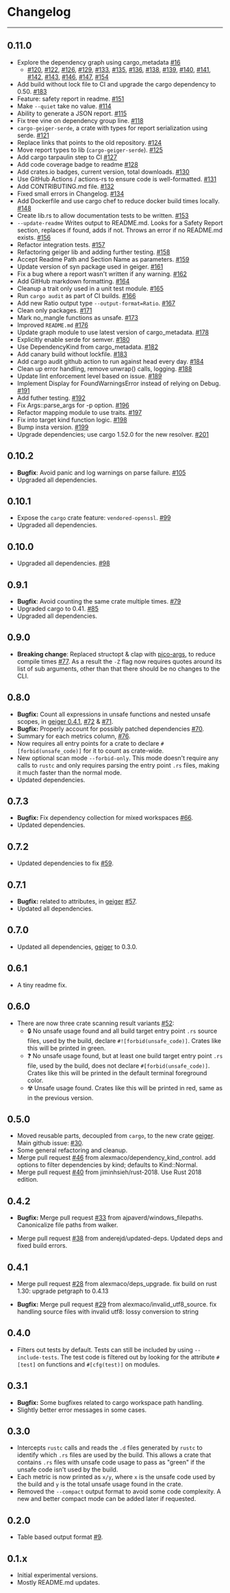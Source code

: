 # Changelog
---------

## 0.11.0
 - Explore the dependency graph using cargo_metadata [#16]
   - [#120], [#122], [#126], [#129], [#133], [#135], [#136], [#138], [#139], [#140], [#141], [#142], [#143], [#146], [#147], [#154]
 - Add build without lock file to CI and upgrade the cargo dependency to 0.50. [#183]
 - Feature: safety report in readme. [#151]
 - Make `--quiet` take no value. [#114]
 - Ability to generate a JSON report. [#115]
 - Fix tree vine on dependency group line. [#118]
 - `cargo-geiger-serde`, a crate with types for report serialization using serde. [#121]
 - Replace links that points to the old repository. [#124]
 - Move report types to lib (`cargo-geiger-serde`). [#125]
 - Add cargo tarpaulin step to CI [#127]
 - Add code coverage badge to readme [#128]
 - Add crates.io badges, current version, total downloads. [#130]
 - Use GitHub Actions / actions-rs to ensure code is well-formatted. [#131]
 - Add CONTRIBUTING.md file. [#132]
 - Fixed small errors in Changelog. [#134]
 - Add Dockerfile and use cargo chef to reduce docker build times locally. [#148]
 - Create lib.rs to allow documentation tests to be written. [#153]
 - `--update-readme` Writes output to README.md. Looks for a Safety Report
   section, replaces if found, adds if not. Throws an error if no README.md
   exists. [#156]
 - Refactor integration tests. [#157]
 - Refactoring geiger lib and adding further testing. [#158]
 - Accept Readme Path and Section Name as parameters. [#159]
 - Update version of syn package used in geiger. [#161]
 - Fix a bug where a report wasn't written if any warning. [#162]
 - Add GitHub markdown formatting. [#164]
 - Cleanup a trait only used in a unit test module. [#165]
 - Run `cargo audit` as part of CI builds. [#166]
 - Add new Ratio output type `--output-format=Ratio`. [#167]
 - Clean only packages. [#171]
 - Mark no_mangle functions as unsafe. [#173]
 - Improved `README.md` [#176]
 - Update graph module to use latest version of cargo_metadata. [#178]
 - Explicitly enable serde for semver. [#180]
 - Use DependencyKind from cargo_metadata. [#182]
 - Add canary build without lockfile. [#183]
 - Add cargo audit github action to run against head every day. [#184]
 - Clean up error handling, remove unwrap() calls, logging. [#188]
 - Update lint enforcement level based on issue. [#189]
 - Implement Display for FoundWarningsError instead of relying on Debug. [#191]
 - Add futher testing. [#192]
 - Fix Args::parse_args for -p option. [#196]
 - Refactor mapping module to use traits. [#197]
 - Fix into target kind function logic. [#198]
 - Bump insta version. [#199]
 - Upgrade dependencies; use cargo 1.52.0 for the new resolver. [#201]

## 0.10.2
 - __Bugfix__: Avoid panic and log warnings on parse failure. [#105]
 - Upgraded all dependencies.

## 0.10.1
 - Expose the `cargo` crate feature: `vendored-openssl`. [#99]
 - Upgraded all dependencies.

## 0.10.0
 - Upgraded all dependencies. [#98]

## 0.9.1
 - __Bugfix__: Avoid counting the same crate multiple times. [#79]
 - Upgraded cargo to 0.41. [#85]
 - Upgraded all dependencies.

## 0.9.0
 - __Breaking change__: Replaced structopt & clap with [pico-args], to reduce 
   compile times [#77]. As a result the `-Z` flag now requires quotes around
   its list of sub arguments, other than that there should be no changes to 
   the CLI.

## 0.8.0
 - __Bugfix:__ Count all expressions in unsafe functions and nested unsafe
   scopes, in [geiger 0.4.1](geiger), [#72] & [#71].
 - __Bugfix:__ Properly account for possibly patched dependencies [#70].
 - Summary for each metrics column, [#76].
 - Now requires all entry points for a crate to declare
   `#[forbid(unsafe_code)]` for it to count as crate-wide.
 - New optional scan mode `--forbid-only`. This mode doesn't require any calls
   to `rustc` and only requires parsing the entry point `.rs` files, making it
   much faster than the normal mode.
 - Updated dependencies.

## 0.7.3
 - __Bugfix:__ Fix dependency collection for mixed workspaces [#66].
 - Updated dependencies.

## 0.7.2
 - Updated dependencies to fix [#59].

## 0.7.1
 - __Bugfix:__ related to attributes, in [geiger] [#57].
 - Updated all dependencies.

## 0.7.0
 - Updated all dependencies, [geiger] to 0.3.0.

## 0.6.1
 - A tiny readme fix.

## 0.6.0
 - There are now three crate scanning result variants [#52]:
   - 🔒 No unsafe usage found and all build target entry point `.rs` source
     files, used by the build, declare `#![forbid(unsafe_code)]`. Crates like
     this will be printed in green.
   - ❓ No unsafe usage found, but at least one build target entry point `.rs`
     file, used by the build, does not declare `#[forbid(unsafe_code)]`.  Crates
     like this will be printed in the default terminal foreground color.
   - ☢️  Unsafe usage found. Crates like this will be printed in red, same as in
     the previous version.

## 0.5.0
 - Moved reusable parts, decoupled from `cargo`, to the new crate
   [geiger]. Main github issue: [#30].
 - Some general refactoring and cleanup.
 - Merge pull request [#46] from alexmaco/dependency_kind_control. add options
   to filter dependencies by kind; defaults to Kind::Normal.
 - Merge pull request [#40] from jiminhsieh/rust-2018. Use Rust 2018 edition.

## 0.4.2
 - __Bugfix:__ Merge pull request [#33] from ajpaverd/windows_filepaths.
   Canonicalize file paths from walker.

 - Merge pull request [#38] from anderejd/updated-deps. Updated deps and fixed
   build errors.

## 0.4.1
 - Merge pull request [#28] from alexmaco/deps_upgrade. fix build on rust 1.30:
   upgrade petgraph to 0.4.13

 - __Bugfix:__ Merge pull request [#29] from alexmaco/invalid_utf8_source. fix 
   handling source files with invalid utf8: lossy conversion to string

## 0.4.0
 - Filters out tests by default. Tests can still be included by using
   `--include-tests`. The test code is filtered out by looking for the attribute
   `#[test]` on functions and `#[cfg(test)]` on modules.

## 0.3.1
 - __Bugfix:__ Some bugfixes related to cargo workspace path handling.
 - Slightly better error messages in some cases.

## 0.3.0
 - Intercepts `rustc` calls and reads the `.d` files generated by `rustc` to
   identify which `.rs` files are used by the build. This allows a crate that
   contains `.rs` files with unsafe code usage to pass as "green" if the unsafe
   code isn't used by the build.
 - Each metric is now printed as `x/y`, where `x` is the unsafe code used by the
   build and `y` is the total unsafe usage found in the crate.
 - Removed the `--compact` output format to avoid some code complexity. A new
   and better compact mode can be added later if requested.

## 0.2.0
 - Table based output format [#9].

## 0.1.x
 - Initial experimental versions.
 - Mostly README.md updates.

[#9]: https://github.com/rust-secure-code/cargo-geiger/pull/9
[#16]: https://github.com/rust-secure-code/cargo-geiger/issues/16
[#28]: https://github.com/rust-secure-code/cargo-geiger/issues/28
[#29]: https://github.com/rust-secure-code/cargo-geiger/issues/29
[#30]: https://github.com/rust-secure-code/cargo-geiger/issues/30
[#33]: https://github.com/rust-secure-code/cargo-geiger/issues/33
[#38]: https://github.com/rust-secure-code/cargo-geiger/issues/38
[#40]: https://github.com/rust-secure-code/cargo-geiger/issues/40
[#46]: https://github.com/rust-secure-code/cargo-geiger/issues/46
[#52]: https://github.com/rust-secure-code/cargo-geiger/issues/52
[#57]: https://github.com/rust-secure-code/cargo-geiger/issues/57
[#59]: https://github.com/rust-secure-code/cargo-geiger/issues/59
[#66]: https://github.com/rust-secure-code/cargo-geiger/issues/66
[#70]: https://github.com/rust-secure-code/cargo-geiger/pull/70
[#71]: https://github.com/rust-secure-code/cargo-geiger/issues/71
[#72]: https://github.com/rust-secure-code/cargo-geiger/pull/72
[#76]: https://github.com/rust-secure-code/cargo-geiger/pull/76
[#77]: https://github.com/rust-secure-code/cargo-geiger/pull/77
[#79]: https://github.com/rust-secure-code/cargo-geiger/issues/79
[#85]: https://github.com/rust-secure-code/cargo-geiger/pull/85
[#98]: https://github.com/rust-secure-code/cargo-geiger/pull/98
[#99]: https://github.com/rust-secure-code/cargo-geiger/pull/99
[#105]: https://github.com/rust-secure-code/cargo-geiger/issues/105
[#114]: https://github.com/rust-secure-code/cargo-geiger/pull/114
[#115]: https://github.com/rust-secure-code/cargo-geiger/pull/115
[#118]: https://github.com/rust-secure-code/cargo-geiger/pull/118
[#120]: https://github.com/rust-secure-code/cargo-geiger/pull/120
[#121]: https://github.com/rust-secure-code/cargo-geiger/pull/121
[#122]: https://github.com/rust-secure-code/cargo-geiger/pull/122
[#124]: https://github.com/rust-secure-code/cargo-geiger/pull/124
[#125]: https://github.com/rust-secure-code/cargo-geiger/pull/125
[#126]: https://github.com/rust-secure-code/cargo-geiger/pull/126
[#127]: https://github.com/rust-secure-code/cargo-geiger/pull/127
[#128]: https://github.com/rust-secure-code/cargo-geiger/pull/128
[#129]: https://github.com/rust-secure-code/cargo-geiger/pull/129
[#130]: https://github.com/rust-secure-code/cargo-geiger/pull/130
[#131]: https://github.com/rust-secure-code/cargo-geiger/pull/131
[#132]: https://github.com/rust-secure-code/cargo-geiger/pull/132
[#133]: https://github.com/rust-secure-code/cargo-geiger/pull/133
[#134]: https://github.com/rust-secure-code/cargo-geiger/pull/134
[#135]: https://github.com/rust-secure-code/cargo-geiger/pull/135
[#136]: https://github.com/rust-secure-code/cargo-geiger/pull/136
[#138]: https://github.com/rust-secure-code/cargo-geiger/pull/138
[#139]: https://github.com/rust-secure-code/cargo-geiger/pull/139
[#140]: https://github.com/rust-secure-code/cargo-geiger/pull/140
[#141]: https://github.com/rust-secure-code/cargo-geiger/pull/141
[#142]: https://github.com/rust-secure-code/cargo-geiger/pull/142
[#143]: https://github.com/rust-secure-code/cargo-geiger/pull/143
[#146]: https://github.com/rust-secure-code/cargo-geiger/pull/146
[#147]: https://github.com/rust-secure-code/cargo-geiger/pull/147
[#148]: https://github.com/rust-secure-code/cargo-geiger/pull/148
[#151]: https://github.com/rust-secure-code/cargo-geiger/issues/151
[#153]: https://github.com/rust-secure-code/cargo-geiger/pull/153
[#154]: https://github.com/rust-secure-code/cargo-geiger/pull/154
[#156]: https://github.com/rust-secure-code/cargo-geiger/pull/156
[#157]: https://github.com/rust-secure-code/cargo-geiger/pull/157
[#158]: https://github.com/rust-secure-code/cargo-geiger/pull/158
[#159]: https://github.com/rust-secure-code/cargo-geiger/pull/159
[#161]: https://github.com/rust-secure-code/cargo-geiger/pull/161
[#162]: https://github.com/rust-secure-code/cargo-geiger/pull/162
[#164]: https://github.com/rust-secure-code/cargo-geiger/pull/164
[#165]: https://github.com/rust-secure-code/cargo-geiger/pull/165
[#166]: https://github.com/rust-secure-code/cargo-geiger/issues/166
[#167]: https://github.com/rust-secure-code/cargo-geiger/pull/167
[#171]: https://github.com/rust-secure-code/cargo-geiger/pull/171
[#173]: https://github.com/rust-secure-code/cargo-geiger/pull/173
[#176]: https://github.com/rust-secure-code/cargo-geiger/pull/176
[#178]: https://github.com/rust-secure-code/cargo-geiger/pull/178
[#180]: https://github.com/rust-secure-code/cargo-geiger/pull/180
[#182]: https://github.com/rust-secure-code/cargo-geiger/pull/182
[#183]: https://github.com/rust-secure-code/cargo-geiger/pull/183
[#184]: https://github.com/rust-secure-code/cargo-geiger/pull/184
[#188]: https://github.com/rust-secure-code/cargo-geiger/pull/188
[#189]: https://github.com/rust-secure-code/cargo-geiger/pull/189
[#191]: https://github.com/rust-secure-code/cargo-geiger/pull/191
[#192]: https://github.com/rust-secure-code/cargo-geiger/pull/192
[#196]: https://github.com/rust-secure-code/cargo-geiger/pull/196
[#197]: https://github.com/rust-secure-code/cargo-geiger/pull/197
[#198]: https://github.com/rust-secure-code/cargo-geiger/pull/198
[#199]: https://github.com/rust-secure-code/cargo-geiger/pull/199
[#201]: https://github.com/rust-secure-code/cargo-geiger/pull/201
[geiger]: https://crates.io/crates/geiger
[pico-args]: https://crates.io/crates/pico-args

